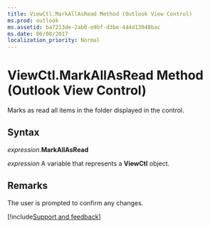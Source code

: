 ```yaml
---
title: ViewCtl.MarkAllAsRead Method (Outlook View Control)
ms.prod: outlook
ms.assetid: ba7213de-2ab0-e9bf-d3be-444d13048bac
ms.date: 06/08/2017
localization_priority: Normal
---
```



# ViewCtl.MarkAllAsRead Method (Outlook View Control)

Marks as read all items in the folder displayed in the control. 


## Syntax

_expression_.**MarkAllAsRead**

_expression_ A variable that represents a **ViewCtl** object.


## Remarks

The user is prompted to confirm any changes.

[!include[Support and feedback](~/includes/feedback-boilerplate.md)]